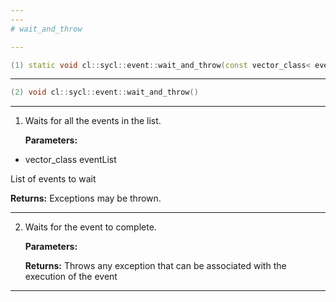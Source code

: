 ```yaml
---
---
# wait_and_throw

---
```


```cpp
(1) static void cl::sycl::event::wait_and_throw(const vector_class< event > &eventList)
```

---

```cpp
(2) void cl::sycl::event::wait_and_throw()
```

---

1. Waits for all the events in the list. 

   **Parameters:**

  * vector_class eventList

   List of events to wait 

   **Returns:** Exceptions may be thrown. 

---

2. Waits for the event to complete. 

   **Parameters:**

   **Returns:** Throws any exception that can be associated with the execution of the event 

---

